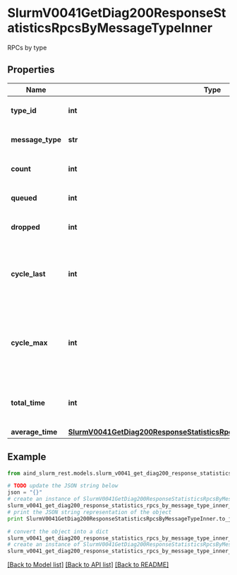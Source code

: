 # SlurmV0041GetDiag200ResponseStatisticsRpcsByMessageTypeInner

RPCs by type

## Properties

Name | Type | Description | Notes
------------ | ------------- | ------------- | -------------
**type_id** | **int** | Message type as integer | 
**message_type** | **str** | Message type as string | 
**count** | **int** | Number of RPCs received | 
**queued** | **int** | Number of RPCs queued | 
**dropped** | **int** | Number of RPCs dropped | 
**cycle_last** | **int** | Number of RPCs processed within the last RPC queue cycle | 
**cycle_max** | **int** | Maximum number of RPCs processed within a RPC queue cycle since start | 
**total_time** | **int** | Total time spent processing RPC in seconds | 
**average_time** | [**SlurmV0041GetDiag200ResponseStatisticsRpcsByMessageTypeInnerAverageTime**](SlurmV0041GetDiag200ResponseStatisticsRpcsByMessageTypeInnerAverageTime.md) |  | 

## Example

```python
from aind_slurm_rest.models.slurm_v0041_get_diag200_response_statistics_rpcs_by_message_type_inner import SlurmV0041GetDiag200ResponseStatisticsRpcsByMessageTypeInner

# TODO update the JSON string below
json = "{}"
# create an instance of SlurmV0041GetDiag200ResponseStatisticsRpcsByMessageTypeInner from a JSON string
slurm_v0041_get_diag200_response_statistics_rpcs_by_message_type_inner_instance = SlurmV0041GetDiag200ResponseStatisticsRpcsByMessageTypeInner.from_json(json)
# print the JSON string representation of the object
print SlurmV0041GetDiag200ResponseStatisticsRpcsByMessageTypeInner.to_json()

# convert the object into a dict
slurm_v0041_get_diag200_response_statistics_rpcs_by_message_type_inner_dict = slurm_v0041_get_diag200_response_statistics_rpcs_by_message_type_inner_instance.to_dict()
# create an instance of SlurmV0041GetDiag200ResponseStatisticsRpcsByMessageTypeInner from a dict
slurm_v0041_get_diag200_response_statistics_rpcs_by_message_type_inner_form_dict = slurm_v0041_get_diag200_response_statistics_rpcs_by_message_type_inner.from_dict(slurm_v0041_get_diag200_response_statistics_rpcs_by_message_type_inner_dict)
```
[[Back to Model list]](../README.md#documentation-for-models) [[Back to API list]](../README.md#documentation-for-api-endpoints) [[Back to README]](../README.md)


